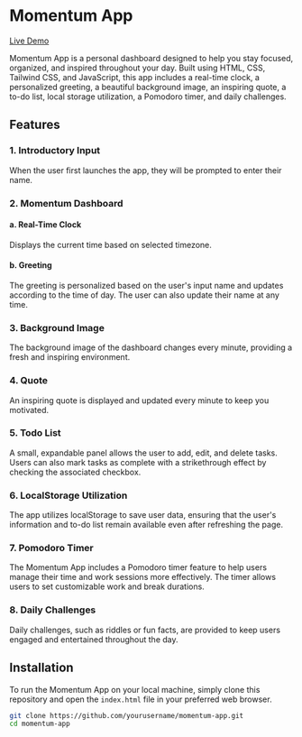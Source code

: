# Momentum App

[Live Demo](https://momentum-app.joseinfante2.repl.co/)


Momentum App is a personal dashboard designed to help you stay focused, organized, and inspired throughout your day. Built using HTML, CSS, Tailwind CSS, and JavaScript, this app includes a real-time clock, a personalized greeting, a beautiful background image, an inspiring quote, a to-do list, local storage utilization, a Pomodoro timer, and daily challenges.

## Features

### 1. Introductory Input
When the user first launches the app, they will be prompted to enter their name.

### 2. Momentum Dashboard
#### a. Real-Time Clock
Displays the current time based on selected timezone.

#### b. Greeting
The greeting is personalized based on the user's input name and updates according to the time of day. The user can also update their name at any time.

### 3. Background Image
The background image of the dashboard changes every minute, providing a fresh and inspiring environment.

### 4. Quote
An inspiring quote is displayed and updated every minute to keep you motivated.

### 5. Todo List
A small, expandable panel allows the user to add, edit, and delete tasks. Users can also mark tasks as complete with a strikethrough effect by checking the associated checkbox.

### 6. LocalStorage Utilization
The app utilizes localStorage to save user data, ensuring that the user's information and to-do list remain available even after refreshing the page.

### 7. Pomodoro Timer
The Momentum App includes a Pomodoro timer feature to help users manage their time and work sessions more effectively. The timer allows users to set customizable work and break durations.

### 8. Daily Challenges
Daily challenges, such as riddles or fun facts, are provided to keep users engaged and entertained throughout the day.

## Installation

To run the Momentum App on your local machine, simply clone this repository and open the `index.html` file in your preferred web browser.

```bash
git clone https://github.com/yourusername/momentum-app.git
cd momentum-app

